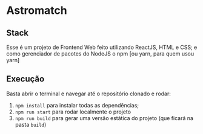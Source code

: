 # Astromatch

## Stack
Esse é um projeto de Frontend Web feito utilizando ReactJS, HTML e CSS; 
e como gerenciador de pacotes do NodeJS o npm [ou yarn, para quem usou yarn]

## Execução

Basta abrir o terminal e navegar até o repositório clonado e 
rodar:

1. `npm install` para instalar todas as dependências;
1. `npm run start` para rodar localmente o projeto
1. `npm run build` para gerar uma versão estática do projeto 
(que ficará na pasta `build`)
